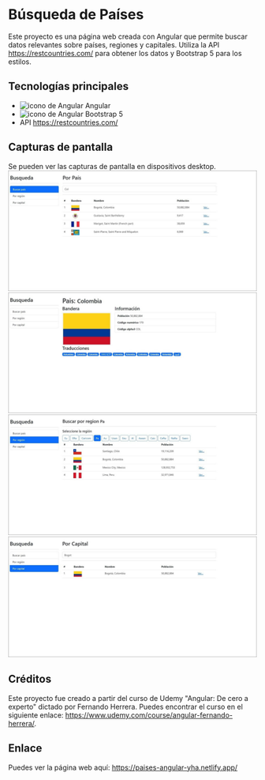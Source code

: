 # Búsqueda de Países

Este proyecto es una página web creada con Angular que permite buscar datos relevantes sobre países, regiones y capitales. Utiliza la API https://restcountries.com/ para obtener los datos y Bootstrap 5 para los estilos.

## Tecnologías principales
- ![icono de Angular](https://res.cloudinary.com/dyvccdkkl/image/upload/v1675897057/Iconos/Angular_ixnav0.png) Angular  
- ![icono de Angular](https://res.cloudinary.com/dyvccdkkl/image/upload/v1675896866/Iconos/Bootstrap_dxlorq.png) Bootstrap 5  
- API https://restcountries.com/

## Capturas de pantalla
Se pueden ver las capturas de pantalla en dispositivos desktop.
![desktop1](./src/assets/screenshots/Desktop1.jpg)
![desktop2](./src/assets/screenshots/Desktop2.jpg)
![desktop3](./src/assets/screenshots/Desktop3.jpg)
![desktop4](./src/assets/screenshots/Desktop4.jpg)
## Créditos
Este proyecto fue creado a partir del curso de Udemy "Angular: De cero a experto" dictado por Fernando Herrera. Puedes encontrar el curso en el siguiente enlace: https://www.udemy.com/course/angular-fernando-herrera/.

## Enlace
Puedes ver la página web aquí: https://paises-angular-yha.netlify.app/
